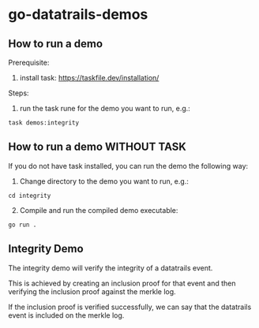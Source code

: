 # go-datatrails-demos

## How to run a demo

Prerequisite: 
1. install task: https://taskfile.dev/installation/

Steps:
1. run the task rune for the demo you want to run, e.g.:

```
task demos:integrity
```

## How to run a demo WITHOUT TASK

If you do not have task installed, you can run the demo the following way:

1. Change directory to the demo you want to run, e.g.:

```
cd integrity
```

2. Compile and run the compiled demo executable:

```
go run .
```

## Integrity Demo

The integrity demo will verify the integrity of a datatrails event.

This is achieved by creating an inclusion proof for that event and
then verifying the inclusion proof against the merkle log.

If the inclusion proof is verified successfully, we can say that the
datatrails event is included on the merkle log.